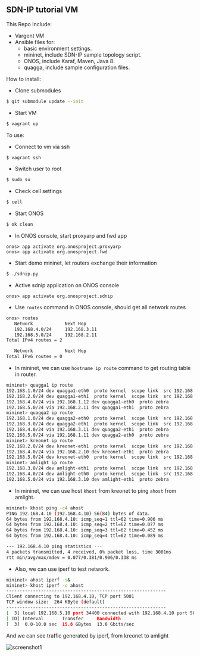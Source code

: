 SDN-IP tutorial VM
----

This Repo Include:

- Vargent VM
- Ansible files for:
  - basic environment settings.
  - mininet, include SDN-IP sample topology script.
  - ONOS, include Karaf, Maven, Java 8.
  - quagga, include sample configuration files.

How to install:

- Clone submodules
```bash
$ git submodule update --init
```

- Start VM
```bash
$ vagrant up
```

To use:

- Connect to vm via ssh
```bash
$ vagrant ssh
```

- Switch user to root
```bash
$ sudo su
```

- Check cell settings
```bash
$ cell
```

- Start ONOS
```bash
$ ok clean
```

- In ONOS console, start proxyarp and fwd app
```
onos> app activate org.onosproject.proxyarp
onos> app activate org.onosproject.fwd
```

- Start demo mininet, let routers exchange their information
```bash
$ ./sdnip.py
```

- Active sdnip application on ONOS console
```
onos> app activate org.onosproject.sdnip
```

- Use ```routes``` command in ONOS console, should get all network routes
```bash
onos> routes
   Network            Next Hop
   192.168.4.0/24     192.168.3.11   
   192.168.5.0/24     192.168.2.11   
Total IPv4 routes = 2

   Network            Next Hop
Total IPv6 routes = 0
```

- In mininet, we can use ```hostname ip route``` command to get routing table in router.
```bash
mininet> quagga1 ip route
192.168.1.0/24 dev quagga1-eth0  proto kernel  scope link  src 192.168.1.11
192.168.2.0/24 dev quagga1-eth1  proto kernel  scope link  src 192.168.2.10
192.168.4.0/24 via 192.168.1.12 dev quagga1-eth0  proto zebra
192.168.5.0/24 via 192.168.2.11 dev quagga1-eth1  proto zebra
mininet> quagga2 ip route                                                                                          
192.168.1.0/24 dev quagga2-eth0  proto kernel  scope link  src 192.168.1.12
192.168.3.0/24 dev quagga2-eth1  proto kernel  scope link  src 192.168.3.10
192.168.4.0/24 via 192.168.3.11 dev quagga2-eth1  proto zebra
192.168.5.0/24 via 192.168.1.11 dev quagga2-eth0  proto zebra
mininet> kreonet ip route
192.168.2.0/24 dev kreonet-eth1  proto kernel  scope link  src 192.168.2.11
192.168.4.0/24 via 192.168.2.10 dev kreonet-eth1  proto zebra
192.168.5.0/24 dev kreonet-eth0  proto kernel  scope link  src 192.168.5.1
mininet> amlight ip route
192.168.3.0/24 dev amlight-eth1  proto kernel  scope link  src 192.168.3.11
192.168.4.0/24 dev amlight-eth0  proto kernel  scope link  src 192.168.4.1
192.168.5.0/24 via 192.168.3.10 dev amlight-eth1  proto zebra
```

- In mininet, we can use host ```khost``` from kreonet to ping ```ahost``` from amlight.
```bash
mininet> khost ping -c4 ahost
PING 192.168.4.10 (192.168.4.10) 56(84) bytes of data.
64 bytes from 192.168.4.10: icmp_seq=1 ttl=62 time=0.906 ms
64 bytes from 192.168.4.10: icmp_seq=2 ttl=62 time=0.077 ms
64 bytes from 192.168.4.10: icmp_seq=3 ttl=62 time=0.452 ms
64 bytes from 192.168.4.10: icmp_seq=4 ttl=62 time=0.089 ms

--- 192.168.4.10 ping statistics ---
4 packets transmitted, 4 received, 0% packet loss, time 3001ms
rtt min/avg/max/mdev = 0.077/0.381/0.906/0.338 ms
```

- Also, we can use iperf to test network.
```bash
mininet> ahost iperf -s&
mininet> khost iperf -c ahost
------------------------------------------------------------
Client connecting to 192.168.4.10, TCP port 5001
TCP window size:  264 KByte (default)
------------------------------------------------------------
[  3] local 192.168.5.10 port 34400 connected with 192.168.4.10 port 5001
[ ID] Interval       Transfer     Bandwidth
[  3]  0.0-10.0 sec  15.8 GBytes  13.6 Gbits/sec
```

And we can see traffic generated by iperf, from kreonet to amlight

![screenshot1](https://raw.githubusercontent.com/sdnds-tw/SDN-IP-Example-VM/master/screenshots/screenshot1.png)
